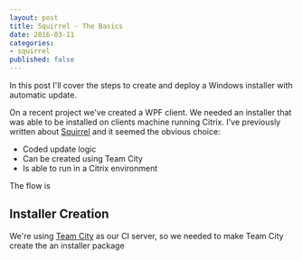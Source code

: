 ```yaml
---
layout: post
title: Squirrel - The Basics
date: 2016-03-11
categories:
- squirrel
published: false
---
```



In this post I'll cover the steps to create and deploy a Windows installer with automatic update.

On a recent project we've created a WPF client. We needed an installer that was able to be installed on clients machine running Citrix. I've previously written about [Squirrel](https://madstt.dk/squirrel-the-basic/) and it seemed the obvious choice:

- Coded update logic
- Can be created using Team City
- Is able to run in a Citrix environment

The flow is 

## Installer Creation
We're using [Team City](https://www.jetbrains.com/teamcity) as our CI server, so we needed to make Team City create the an installer package  
